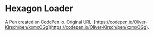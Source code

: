 # Hexagon Loader

A Pen created on CodePen.io. Original URL: [https://codepen.io/Oliver-Kirsch/pen/xxmxOGg](https://codepen.io/Oliver-Kirsch/pen/xxmxOGg).


